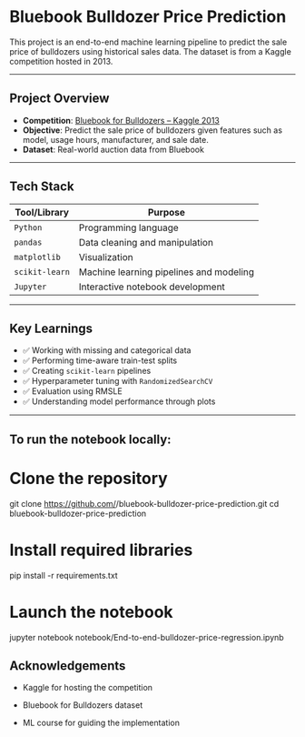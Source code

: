 # Bluebook Bulldozer Price Prediction

This project is an end-to-end machine learning pipeline to predict the sale price of bulldozers using historical sales data. The dataset is from a Kaggle competition hosted in 2013.

---

## Project Overview

- **Competition**: [Bluebook for Bulldozers – Kaggle 2013](https://www.kaggle.com/competitions/bluebook-for-bulldozers)
- **Objective**: Predict the sale price of bulldozers given features such as model, usage hours, manufacturer, and sale date.
- **Dataset**: Real-world auction data from Bluebook

---

## Tech Stack

| Tool/Library     | Purpose                                 |
|------------------|------------------------------------------|
| `Python`         | Programming language                     |
| `pandas`         | Data cleaning and manipulation           |
| `matplotlib`     | Visualization                            |
| `scikit-learn`   | Machine learning pipelines and modeling  |
| `Jupyter`        | Interactive notebook development         |

---

## Key Learnings

- ✅ Working with missing and categorical data
- ✅ Performing time-aware train-test splits
- ✅ Creating `scikit-learn` pipelines
- ✅ Hyperparameter tuning with `RandomizedSearchCV`
- ✅ Evaluation using RMSLE
- ✅ Understanding model performance through plots

---


## To run the notebook locally:

# Clone the repository
git clone https://github.com/<your-username>/bluebook-bulldozer-price-prediction.git
cd bluebook-bulldozer-price-prediction

# Install required libraries
pip install -r requirements.txt

# Launch the notebook
jupyter notebook notebook/End-to-end-bulldozer-price-regression.ipynb



## Acknowledgements
- Kaggle for hosting the competition

- Bluebook for Bulldozers dataset

- ML course for guiding the implementation